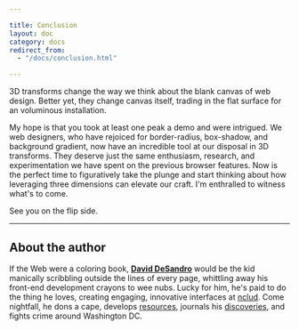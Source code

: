 ```yaml
---

title: Conclusion
layout: doc
category: docs
redirect_from:
  - "/docs/conclusion.html"

---
```



3D transforms change the way we think about the blank canvas of web design. Better yet, they change canvas itself, trading in the flat surface for an voluminous installation.

My hope is that you took at least one peak a demo and were intrigued. We web designers, who have rejoiced for border-radius, box-shadow, and background gradient, now have an incredible tool at our disposal in 3D transforms. They deserve just the same enthusiasm, research, and experimentation we have spent on the previous browser features. Now is the perfect time to figuratively take the plunge and start thinking about how leveraging three dimensions can elevate our craft. I'm enthralled to witness what's to come. 

See you on the flip side.

* * *

## About the author

If the Web were a coloring book, [**David DeSandro**](http://desandro.com) would be the kid manically scribbling outside the lines of every page, whittling away his front-end development crayons to wee nubs. Lucky for him, he's paid to do the thing he loves, creating engaging, innovative interfaces at [nclud](http://nclud.com). Come nightfall, he dons a cape, develops [resources](http://github.com/desandro), journals his [discoveries](http://dropshado.ws), and fights crime around Washington DC.